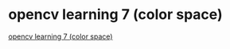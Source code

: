 # opencv learning 7 (color space)
[opencv learning 7 (color space)](https://aiwithcloud.com/2022/09/16/opencv_learning_7_color_space/)
